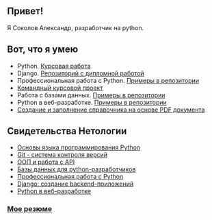 ## Привет!
Я Соколов Александр, разработчик на python.

## Вот, что я умею
- Python. [Курсовая работа](https://github.com/AlGeNSoK/Backup-foto-from-VK)  
- Django. [Репозиторий с дипломной работой](https://github.com/AlGeNSoK/netology_final_diplom)  
- Профессиональная работа с Python. [Примеры в репозитории](https://github.com/stars/AlGeNSoK/lists/profpython)  
- [Командный курсовой проект](https://github.com/AlGeNSoK/VKinder)  
- Работа с базами данных. [Примеры в репозитории](https://github.com/stars/AlGeNSoK/lists/database)  
- Python в веб-разработке. [Примеры в репозитории](https://github.com/stars/AlGeNSoK/lists/webpython)  
- [Создание и заполнение справочника на основе PDF документа](https://github.com/AlGeNSoK/O2RUS_project)  


## Свидетельства Нетологии
- [Основы языка программирования Python](https://github.com/AlGeNSoK/AlGeNSoK/blob/main/Sertificate/01_BasicPython.pdf)  
- [Git - система контроля версий](https://github.com/AlGeNSoK/AlGeNSoK/blob/main/Sertificate/02_Git.pdf)  
- [ООП и работа с API](https://github.com/AlGeNSoK/AlGeNSoK/blob/main/Sertificate/03_OOP_API.pdf)  
- [Базы данных для python-разработчиков](https://github.com/AlGeNSoK/AlGeNSoK/blob/main/Sertificate/04_DataBase.pdf)  
- [Профессиональная работа с Python](https://github.com/AlGeNSoK/AlGeNSoK/blob/main/Sertificate/05_ProfPython.pdf)  
- [Django: создание backend-приложений](https://github.com/AlGeNSoK/AlGeNSoK/blob/main/Sertificate/06_Django.pdf)  
- [Python в веб-разработке](https://github.com/AlGeNSoK/AlGeNSoK/blob/main/Sertificate/07_PythonWeb.pdf)


### [Мое резюме](https://docs.google.com/document/d/1RI8mt4_9sZFO5yjQkJlUsLJwz-Td9iemFz_bMqRUIQc/edit?usp=sharing)
